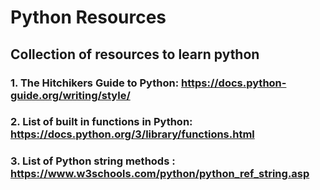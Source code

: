 # Python Resources
## Collection of resources to learn python
### 1. The Hitchikers Guide to Python: https://docs.python-guide.org/writing/style/
### 2. List of built in functions in Python: https://docs.python.org/3/library/functions.html
### 3. List of Python string methods : https://www.w3schools.com/python/python_ref_string.asp


